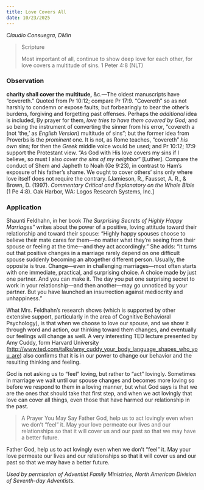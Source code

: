 ```yaml
---
title: Love Covers All
date: 10/23/2025
---
```


_Claudio Consuegra, DMin_

> <p>Scripture</p>
> Most important of all, continue to show deep love for each other, for love covers a multitude of sins. 1 Peter 4:8 (NLT)

### Observation

**charity shall cover the multitude,** &c.—The oldest manuscripts have “covereth.” Quoted from Pr 10:12; compare Pr 17:9. “Covereth” so as not harshly to condemn or expose faults; but forbearingly to bear the other’s burdens, forgiving and forgetting past offenses. Perhaps the _additional_ idea is included, By prayer for them, _love tries to have them covered by God;_ and so being the instrument of converting the sinner from his error, “covereth a (not ‘the,’ as _English Version_) multitude of sins”; but the former idea from Proverbs is the _prominent_ one. It is not, as Rome teaches, “covereth” _his own_ sins; for then the _Greek_ middle voice would be used; and Pr 10:12; 17:9 support the Protestant view. “As God with His love covers my sins if I believe, so must I also _cover the sins of my neighbor_” [Luther]. Compare the conduct of Shem and Japheth to Noah (Ge 9:23), in contrast to Ham’s exposure of his father’s shame. We ought to cover others’ sins only where love itself does not require the contrary. [Jamieson, R., Fausset, A. R., & Brown, D. (1997). _Commentary Critical and Explanatory on the Whole Bible_ (1 Pe 4:8). Oak Harbor, WA: Logos Research Systems, Inc.]

### Application

Shaunti Feldhahn, in her book _The Surprising Secrets of Highly Happy Marriages”_ writes about the power of a positive, loving attitude toward their relationship and toward their spouse: “Highly happy spouses choose to believe their mate cares for them—no matter what they’re seeing from their spouse or feeling at the time—and they act accordingly.” She adds: “It turns out that positive changes in a marriage rarely depend on one difficult spouse suddenly becoming an altogether different person. Usually, the opposite is true. Change—even in challenging marriages—most often starts with one immediate, practical, and surprising choice. A choice made by just one partner. And you can make it. The day you put one surprising secret to work in your relationship—and then another—may go unnoticed by your partner. But you have launched an insurrection against mediocrity and unhappiness.”

What Mrs. Feldhahn’s research shows (which is supported by other extensive support, particularly in the area of Cognitive Behavioral Psychology), is that when we choose to love our spouse, and we show it through word and action, our thinking toward them changes, and eventually our feelings will change as well. A very interesting TED lecture presented by Amy Cuddy, form Harvard University (http://www.ted.com/talks/amy_cuddy_your_body_language_shapes_who_you_are) also confirms that it is in our power to change our behavior and the resulting thinking and feeling.

God is not asking us to “feel” loving, but rather to “act” lovingly. Sometimes in marriage we wait until our spouse changes and becomes more loving so before we respond to them in a loving manner, but what God says is that we are the ones that should take that first step, and when we act lovingly that love can cover all things, even those that have harmed our relationship in the past.

> <callout>A Prayer You May Say</callout>
> Father God, help us to act lovingly even when we don’t “feel” it. May your love permeate our lives and our relationships so that it will cover us and our past so that we may have a better future.

Father God, help us to act lovingly even when we don’t “feel” it. May your love permeate our lives and our relationships so that it will cover us and our past so that we may have a better future.

_Used by permission of Adventist Family Ministries, North American Division of Seventh-day Adventists._